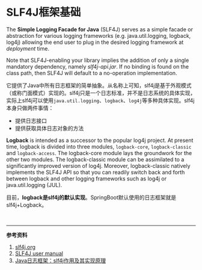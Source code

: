 # SLF4J框架基础

The **Simple Logging Facade for Java** (SLF4J) serves as a simple facade or abstraction for various logging frameworks (e.g. java.util.logging, logback, log4j) allowing the end user to plug in the desired logging framework at *deployment* time.

Note that SLF4J-enabling your library implies the addition of only a single mandatory dependency, namely *slf4j-api.jar*. If no binding is found on the class path, then SLF4J will default to a no-operation implementation.

它提供了Java中所有日志框架的简单抽象。从名称上可知，slf4j是基于外观模式（或称门面模式）实现的。slf4j只是一个日志标准，并不是日志系统的具体实现，实际上slf4j可以使用`java.util.logging`、`logback`、`log4j`等多种具体实现。slf4j本身只做两件事情：

- 提供日志接口
- 提供获取具体日志对象的方法

**Logback** is intended as a successor to the popular log4j project. At present time, logback is divided into three modules, `logback-core`, `logback-classic` and `logback-access`. The logback-core module lays the groundwork for the other two modules. The logback-classic module can be assimilated to a significantly improved version of log4j. Moreover, logback-classic natively implements the SLF4J API so that you can readily switch back and forth between logback and other logging frameworks such as log4j or java.util.logging (JUL). 

目前，**logback是slf4j的默认实现**。SpringBoot默认使用的日志框架就是slf4j+Logback。



<br>

---

**参考资料**

1. [slf4j.org](https://www.slf4j.org/)
2. [SLF4J user manual](https://www.slf4j.org/manual.html)
3. [Java日志框架：slf4j作用及其实现原理](https://www.cnblogs.com/xrq730/p/8619156.html)